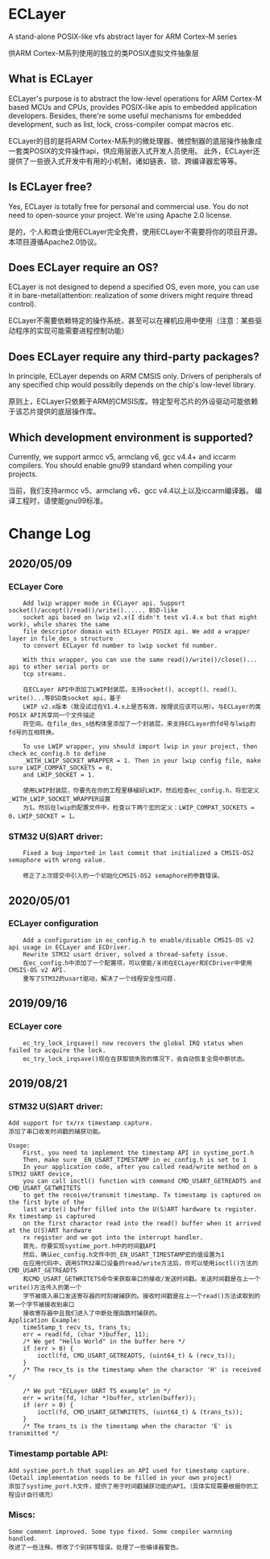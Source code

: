# ECLayer
A stand-alone POSIX-like vfs abstract layer for ARM Cortex-M series

供ARM Cortex-M系列使用的独立的类POSIX虚拟文件抽象层

## What is ECLayer
ECLayer's purpose is to abstract the low-level operations for ARM Cortex-M based MCUs and CPUs, provides POSIX-like apis to embedded application developers.
Besides, there're some useful mechanisms for embedded development, such as list, lock, cross-compiler compat macros etc.

ECLayer的目的是将ARM Cortex-M系列的微处理器、微控制器的底层操作抽象成一套类POSIX的文件操作api，供应用层嵌入式开发人员使用。
此外，ECLayer还提供了一些嵌入式开发中有用的小机制，诸如链表、锁、跨编译器宏等等。

## Is ECLayer free?
Yes, ECLayer is totally free for personal and commercial use. You do not need to open-source your project. We're using Apache 2.0 license.

是的，个人和商业使用ECLayer完全免费，使用ECLayer不需要将你的项目开源。本项目遵循Apache2.0协议。

## Does ECLayer require an OS?
ECLayer is not designed to depend a specified OS, even more, you can use it in bare-metal(attention: realization of some drivers might require thread control).

ECLayer不需要依赖特定的操作系统，甚至可以在裸机应用中使用（注意：某些驱动程序的实现可能需要进程控制功能）

## Does ECLayer require any third-party packages?
In principle, ECLayer depends on ARM CMSIS only. Drivers of peripherals of any specified chip would possiblly depends on the chip's low-level library.

原则上，ECLayer只依赖于ARM的CMSIS库。特定型号芯片的外设驱动可能依赖于该芯片提供的底层操作库。

## Which development environment is supported?
Currently, we support armcc v5, armclang v6, gcc v4.4+ and iccarm compilers.
You should enable gnu99 standard when compiling your projects.

当前，我们支持armcc v5、armclang v6、gcc v4.4以上以及iccarm编译器。
编译工程时，请使能gnu99标准。

# Change Log

## 2020/05/09

### ECLayer Core
		Add lwip wrapper mode in ECLayer api. Support socket()/accept()/read()/write()...... BSD-like 
		socket api based on lwip v2.x(I didn't test v1.4.x but that might work), while shares the same 
		file descriptor domain with ECLayer POSIX api. We add a wrapper layer in file_des_s structure 
		to convert ECLayer fd number to lwip socket fd number.

		With this wrapper, you can use the same read()/write()/close()... api to ether serial ports or 
		tcp streams.

		在ECLayer API中添加了LWIP封装层。支持socket()、accept()、read()、write()...等BSD类socket api，基于
		LWIP v2.x版本（我没试过在V1.4.x上是否有效，按理说应该可以用）。与ECLayer的类POSIX API共享同一个文件描述
		符空间。在file_des_s结构体里添加了一个封装层，来支持ECLayer的fd号与lwip的fd号的互相转换。

		To use LWIP wrapper, you should import lwip in your project, then check ec_config.h to define
		_WITH_LWIP_SOCKET_WRAPPER = 1. Then in your lwip config file, make sure LWIP_COMPAT_SOCKETS = 0, 
		and LWIP_SOCKET = 1.

		使用LWIP封装层，你要先在你的工程里移植好LWIP。然后检查ec_config.h，将宏定义_WITH_LWIP_SOCKET_WRAPPER设置
		为1。然后在lwip的配置文件中，检查以下两个宏的定义：LWIP_COMPAT_SOCKETS = 0，LWIP_SOCKET = 1。

### STM32 U(S)ART driver:
		Fixed a bug imported in last commit that initialized a CMSIS-OS2 semaphore with wrong value.

		修正了上次提交中引入的一个初始化CMSIS-OS2 semaphore的参数错误。


## 2020/05/01
### ECLayer configuration
		Add a configuration in ec_config.h to enable/disable CMSIS-OS v2 api usage in ECLayer and ECDriver.
		Rewrite STM32 usart driver, solved a thread-safety issue.
		在ec_config.h中添加了一个配置项，可以使能/关闭在ECLayer和ECDriver中使用CMSIS-OS v2 API.
		重写了STM32的usart驱动，解决了一个线程安全性问题.
## 2019/09/16
### ECLayer core
		ec_try_lock_irqsave() now recovers the global IRQ status when failed to acquire the lock.
		ec_try_lock_irqsave()现在在获取锁失败的情况下，会自动恢复全局中断状态。

## 2019/08/21
### STM32 U(S)ART driver:
	Add support for tx/rx timestamp capture.
	添加了串口收发时间戳的捕获功能。

	Usage:
		First, you need to implement the timestamp API in systime_port.h
		Then, make sure _EN_USART_TIMESTAMP in ec_config.h is set to 1
		In your application code, after you called read/write method on a STM32 UART device, 
		you can call ioctl() function with command CMD_USART_GETREADTS and CMD_USART_GETWRITETS
		to get the receive/transmit timestamp. Tx timestamp is captured on the first byte of the
		last write() buffer filled into the U(S)ART hardware tx register. Rx timestamp is captured 
		on the first charactor read into the read() buffer when it arrived at the U(S)ART hardware
		rx register and we got into the interrupt handler.
		首先，你要实现systime_port.h中的时间戳API
		然后，确认ec_config.h文件中的_EN_USART_TIMESTAMP宏的值设置为1
		在应用代码中，调用STM32串口设备的read/write方法后，你可以使用ioctl()方法的CMD_USART_GETREADTS
		和CMD_USART_GETWRITETS命令来获取串口的接收/发送时间戳。发送时间戳是在上一个write()方法传入的第一个
		字节被填入串口发送寄存器的时刻被捕获的。接收时间戳是在上一个read()方法读取到的第一个字节被接收到串口
		接收寄存器中且我们进入了中断处理函数时捕获的。
	Application Example:
		timeStamp_t recv_ts, trans_ts;
		err = read(fd, (char *)buffer, 11);
		/* We get "Hello World" in the buffer here */
		if (err > 0) {
			ioctl(fd, CMD_USART_GETREADTS, (uint64_t) & (recv_ts));
		}
		/* The recv_ts is the timestamp when the charactor 'H' is received */

		/* We put "ECLayer UART TS example" in */
		err = write(fd, (char *)buffer, strlen(buffer));
		if (err > 0) {
			ioctl(fd, CMD_USART_GETWRITETS, (uint64_t) & (trans_ts));
		}
		/* The trans_ts is the timestamp when the charactor 'E' is transmitted */

### Timestamp portable API:
	Add systime_port.h that supplies an API used for timestamp capture. (Detail implementation needs to be filled in your own project)
	添加了systime_port.h文件，提供了用于时间戳捕获功能的API。（具体实现需要根据你的工程设计自行填充）
### Miscs:
	Some comment improved. Some typo fixed. Some compiler warnning handled.
	改进了一些注释。修改了个别拼写错误。处理了一些编译器警告。
